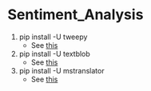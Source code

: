 # Sentiment_Analysis

1. pip install -U tweepy
	* See [this](http://www.tweepy.org/)
2. pip install -U textblob
	* See [this](https://textblob.readthedocs.io/en/dev/)
3. pip install -U mstranslator
	* See [this](https://pypi.python.org/pypi/mstranslator)

